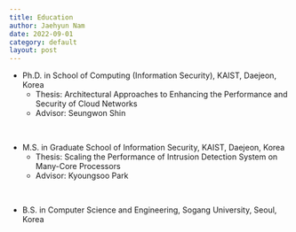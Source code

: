 ```yaml
---
title: Education
author: Jaehyun Nam
date: 2022-09-01
category: default
layout: post
---
```


- Ph.D. in School of Computing (Information Security), KAIST, Daejeon, Korea  
  - Thesis: Architectural Approaches to Enhancing the Performance and Security of Cloud Networks
  - Advisor: Seungwon Shin


<br />

- M.S. in Graduate School of Information Security, KAIST, Daejeon, Korea
  - Thesis: Scaling the Performance of Intrusion Detection System on Many-Core Processors
  - Advisor: Kyoungsoo Park

<br />

- B.S. in Computer Science and Engineering, Sogang University, Seoul, Korea
